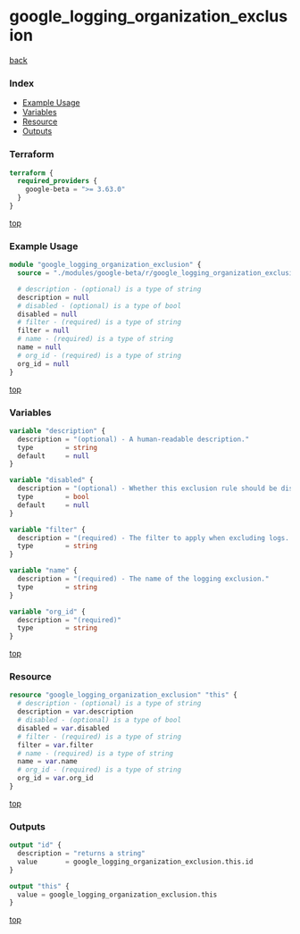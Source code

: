 # google_logging_organization_exclusion

[back](../google-beta.md)

### Index

- [Example Usage](#example-usage)
- [Variables](#variables)
- [Resource](#resource)
- [Outputs](#outputs)

### Terraform

```terraform
terraform {
  required_providers {
    google-beta = ">= 3.63.0"
  }
}
```

[top](#index)

### Example Usage

```terraform
module "google_logging_organization_exclusion" {
  source = "./modules/google-beta/r/google_logging_organization_exclusion"

  # description - (optional) is a type of string
  description = null
  # disabled - (optional) is a type of bool
  disabled = null
  # filter - (required) is a type of string
  filter = null
  # name - (required) is a type of string
  name = null
  # org_id - (required) is a type of string
  org_id = null
}
```

[top](#index)

### Variables

```terraform
variable "description" {
  description = "(optional) - A human-readable description."
  type        = string
  default     = null
}

variable "disabled" {
  description = "(optional) - Whether this exclusion rule should be disabled or not. This defaults to false."
  type        = bool
  default     = null
}

variable "filter" {
  description = "(required) - The filter to apply when excluding logs. Only log entries that match the filter are excluded."
  type        = string
}

variable "name" {
  description = "(required) - The name of the logging exclusion."
  type        = string
}

variable "org_id" {
  description = "(required)"
  type        = string
}
```

[top](#index)

### Resource

```terraform
resource "google_logging_organization_exclusion" "this" {
  # description - (optional) is a type of string
  description = var.description
  # disabled - (optional) is a type of bool
  disabled = var.disabled
  # filter - (required) is a type of string
  filter = var.filter
  # name - (required) is a type of string
  name = var.name
  # org_id - (required) is a type of string
  org_id = var.org_id
}
```

[top](#index)

### Outputs

```terraform
output "id" {
  description = "returns a string"
  value       = google_logging_organization_exclusion.this.id
}

output "this" {
  value = google_logging_organization_exclusion.this
}
```

[top](#index)